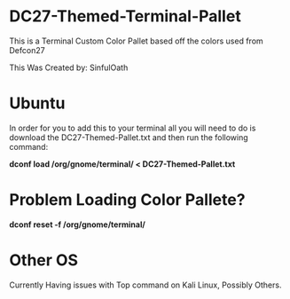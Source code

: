 # DC27-Themed-Terminal-Pallet
This is a Terminal Custom Color Pallet based off the colors used from Defcon27

This Was Created by: SinfulOath
# Ubuntu

In order for you to add this to your terminal all you will need to do is download the DC27-Themed-Pallet.txt and then run the following command:

**dconf load /org/gnome/terminal/ < DC27-Themed-Pallet.txt**

# Problem Loading Color Pallete?

**dconf reset -f /org/gnome/terminal/**

# Other OS
Currently Having issues with Top command on Kali Linux, Possibly Others.
